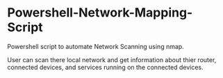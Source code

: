 # Powershell-Network-Mapping-Script
Powershell script to automate Network Scanning using nmap.

User can scan there local network and get information about thier router, connected devices, and services running on the connected devices.
